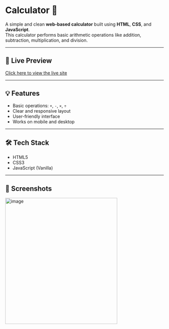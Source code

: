# Calculator 🧮

A simple and clean **web-based calculator** built using **HTML**, **CSS**, and **JavaScript**.  
This calculator performs basic arithmetic operations like addition, subtraction, multiplication, and division.

---

## 🔗 Live Preview

[Click here to view the live site](https://codelily-01.github.io/CODSOFT_Taskno.3/)


---

## 💡 Features

- Basic operations: `+`, `-`, `×`, `÷`
- Clear and responsive layout
- User-friendly interface
- Works on mobile and desktop

---

## 🛠 Tech Stack

- HTML5
- CSS3
- JavaScript (Vanilla)

---

## 📸 Screenshots

<img width="356" height="401" alt="image" src="https://github.com/user-attachments/assets/bd4c16c6-aff1-4249-b7a8-688ed24fc002" />


